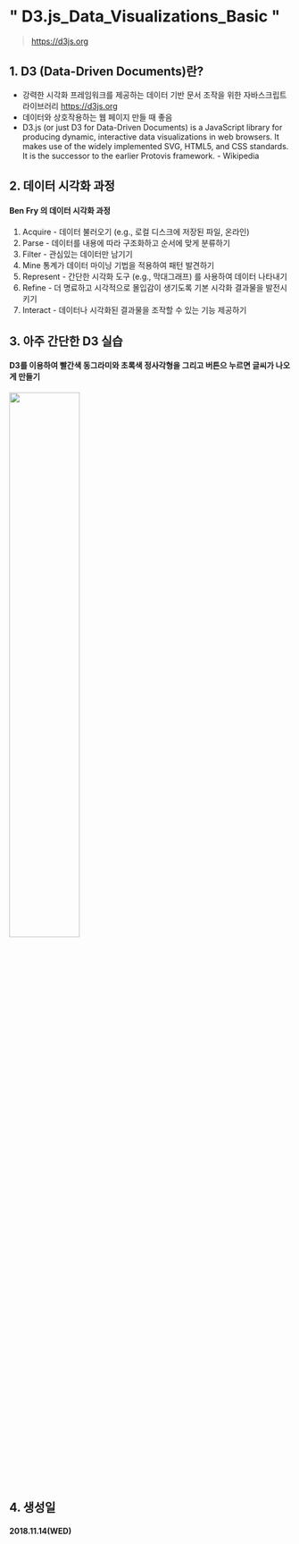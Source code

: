 # " D3.js_Data_Visualizations_Basic "
> https://d3js.org

## 1. D3 (Data-Driven Documents)란?
- 강력한 시각화 프레임워크를 제공하는 데이터 기반 문서 조작을 위한 자바스크립트 라이브러리 https://d3js.org
- 데이터와 상호작용하는 웹 페이지 만들 때 좋음
- D3.js (or just D3 for Data-Driven Documents) is a JavaScript library for producing dynamic, interactive data visualizations in web browsers. It makes use of the widely implemented SVG, HTML5, and CSS standards. It is the successor to the earlier Protovis framework.  - Wikipedia

## 2. 데이터 시각화 과정

#### Ben Fry 의 데이터 시각화 과정 

1. Acquire - 데이터 불러오기 (e.g., 로컬 디스크에 저장된 파일, 온라인)
2. Parse - 데이터를 내용에 따라 구조화하고 순서에 맞게 분류하기
3. Filter - 관심있는 데이터만 남기기 
4. Mine 통계가 데이터 마이닝 기법을 적용하여 패턴 발견하기 
5. Represent - 간단한 시각화 도구 (e.g., 막대그래프) 를 사용하여 데이터 나타내기
6. Refine - 더 명료하고 시각적으로 몰입감이 생기도록 기본 시각화 결과물을 발전시키기
7. Interact - 데이터나 시각화된 결과물을 조작할 수 있는 기능 제공하기   


## 3. 아주 간단한 D3 실습

#### D3를 이용하여 빨간색 동그라미와 초록색 정사각형을 그리고 버튼으 누르면 글씨가 나오게 만들기

<img src="https://user-images.githubusercontent.com/41661879/53242378-e7741300-36e7-11e9-992f-6b53e131851d.png" width="50%" height="50%">

## 4. 생성일

#### 2018.11.14(WED)


